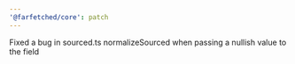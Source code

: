 ```yaml
---
'@farfetched/core': patch
---
```


Fixed a bug in sourced.ts normalizeSourced when passing a nullish value to the field
